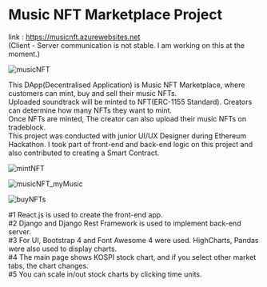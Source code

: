 # Music NFT Marketplace Project

link : https://musicnft.azurewebsites.net<br>
(Client - Server communication is not stable. I am working on this at the moment.)

![musicNFT](https://user-images.githubusercontent.com/43053791/156318632-ddc3b1c3-956d-4d44-90a0-6d48d0873ae5.PNG)

This DApp(Decentralised Application) is Music NFT Marketplace, where customers can mint, buy and sell their music NFTs.<br>Uploaded soundtrack will be minted to NFT(ERC-1155 Standard). Creators can determine how many NFTs they want to mint.<br>Once NFTs are minted, The creator can also upload their music NFTs on tradeblock.<br>This project was conducted with junior UI/UX Designer during Ethereum Hackathon. I took part of front-end and back-end logic on this project and also contributed to creating a Smart Contract.

![mintNFT](https://user-images.githubusercontent.com/43053791/156320508-29dabcd1-42ea-494e-a1c4-c6de25649fbc.PNG)

![musicNFT_myMusic](https://user-images.githubusercontent.com/43053791/156320633-532c5431-18ee-4aee-ac3b-8bf2a874f680.PNG)

![buyNFTs](https://user-images.githubusercontent.com/43053791/156320143-fd61ba45-8aa9-4990-a9ed-0d13ca419bed.PNG)

#1 React.js is used to create the front-end app.<br>
#2 Django and Django Rest Framework is used to implement back-end server.<br>
#3 For UI, Bootstrap 4 and Font Awesome 4 were used. HighCharts, Pandas were also used to display charts.<br>
#4 The main page shows KOSPI stock chart, and if you select other market tabs, the chart changes.<br>
#5 You can scale in/out stock charts by clicking time units.
